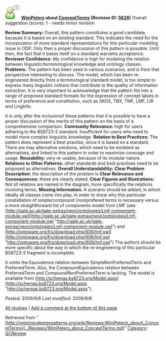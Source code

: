 [![](../images/thumb/2/29/Reviewer.png/48px-Reviewer.png)](../Image/Reviewer.png.md "Reviewer.png")
__[WimPeters](../User/WimPeters.md "User:WimPeters") about [ConceptTerms](../Submissions/ConceptTerms.md "Submissions:ConceptTerms") (Revision ID: [5626](../Submissions/ConceptTerms@oldid=5626.md "http://ontologydesignpatterns.org/wiki/Submissions:ConceptTerms?oldid=5626"))__
Overall suggestion (score): 1 - needs minor revision




 __Review Summary:__ Overall, this pattern constitutes a good candidate, because it is based on an existing standard. This indicates the need for the incorporation of more standard representations for this particular modeling issue in ODP. Only then a proper discussion of this pattern is possible. Until then, the fact that it bases itself on a standard warrants acceptance.
__Reviewer Confidence:__ My confidence is high for modeling the relation between linguistic/terminological knowledge and ontology classes.
__Problems:__ The pattern has been used in various scenarios, and is from that perspective interesting to discuss.
The model, which has been re-engineered directly from a terminological standard model, is too simple to express many linguistic notions that contribute to the quality of information extraction.
It is very important to acknowledge that the pattern fits into a range of proposed standard formats for the expression of concept labels in terms of preference and constitution, such as SKOS, TBX, TMF, LMF, LIR and LingInfo.



It is only after the inclusionof these patterns that it is possible to have a proper discussion of the merits of this pattern on the basis of a comprehensive comparison.
__Community Relevance:__ high for users adhering to the BS8723-2 standard. Insufficient for users who need to model more comples linguistic knowledge.
__Relation to Best Practices:__ The pattern does represent a best practise, since it is based on a standard.
There are may alternative solutions, which need to be modeled as alternatives, and linked to this pattern in order to maximize coverage and usage.
__Reusability:__ very re-usable, because of its modular nature.
__Relations to Other Patterns:__ other standards and best practises need to be proposed as alternatives.
__Overall Understandability:__ 
__Clear Problem Description:__ the description of the problem is
__Clear Relevance and Consequences:__ these are clearly stated.
__Clear Figures and Illustrations:__ Not sll relatons are named in the diagram, more specifically the relations involving terms.
__Missing Information:__ A scenario should be added, in which ideally all classes come into play, in order to show why this particular constellation of simple/compound (non)prefered terms is necessary versus a more straightforward list of components model from LMF (see [http://gate.ac.uk/gate-extras/neon/ontologies/Lmf-component-module.owl](http://gate.ac.uk/gate-extras/neon/ontologies/Lmf-component-module.owl "http://gate.ac.uk/gate-extras/neon/ontologies/Lmf-component-module.owl") and [http://ontoware.org/frs/download.php/606/lmf.owl](http://ontoware.org/frs/download.php/606/lmf.owl "http://ontoware.org/frs/download.php/606/lmf.owl")
The authors should be more specific about the way in which the re-engineering of this particular BS8723-2 fragment is incomplete.



It omits the Equivalence relation between SimpleNonPreferredTerm and PreferredTerm. Also, the CompoundEquivalence relation between PreferredTerm and CompoundNonPreferredTerm is lacking. The model is available from [http://schemas.bs8723.org/Model.aspx](http://schemas.bs8723.org/Model.aspx "http://schemas.bs8723.org/Model.aspx").

_Posted:_ 2009/9/8 _Last modified:_ 2009/9/8



[All reviews](../Reviews/Main.md "Reviews:Main") | [Add a comment at the bottom of this page](index.php@title=Odp%253AAdd_comment&target=../Reviews/WimPeters_about_ConceptTerms.md#New_comment "http://ontologydesignpatterns.org/wiki/index.php?title=Odp:Add_comment&target=Reviews:WimPeters_about_ConceptTerms#New_comment")


Retrieved from "[http://ontologydesignpatterns.org/wiki/Reviews:WimPeters\_about\_ConceptTerms](../Reviews/WimPeters_about_ConceptTerms.md)"
 [Category](http://ontologydesignpatterns.org/wiki/Special:Categories "Special:Categories"): [QCReview](../Category/QCReview.md "Category:QCReview")